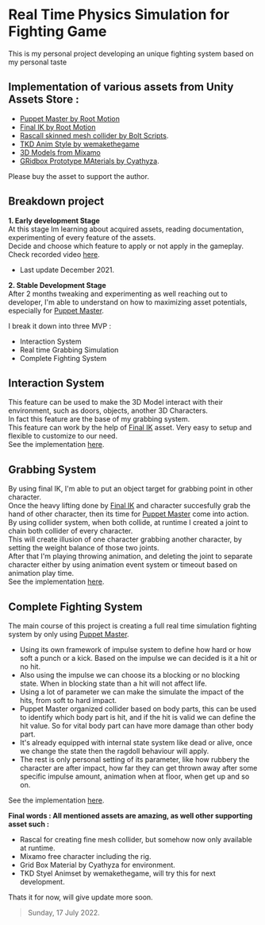# Real Time Physics Simulation for Fighting Game  

This is my personal project developing an unique fighting system based on my personal taste  


## Implementation of various assets from Unity Assets Store :  

- [Puppet Master by Root Motion](https://assetstore.unity.com/packages/tools/physics/puppetmaster-48977)  
- [Final IK by Root Motion](https://assetstore.unity.com/packages/tools/animation/final-ik-14290)  
- [Rascall skinned mesh collider by Bolt Scripts](https://assetstore.unity.com/packages/tools/physics/rascal-skinned-mesh-collider-134833).  
- [TKD Anim Style by wemakethegame](https://assetstore.unity.com/packages/3d/animations/tkdstyle-animset-181685)  
- [3D Models from Mixamo](https://www.mixamo.com/#/)  
- [GRidbox Prototype MAterials by Cyathyza](https://assetstore.unity.com/packages/2d/textures-materials/gridbox-prototype-materials-129127).  

Please buy the asset to support the author.  

## Breakdown project  

**1. Early development Stage**  
At this stage Im learning about acquired assets, reading documentation, experimenting of every feature of the assets.  
Decide and choose which feature to apply or not apply in the gameplay.    
Check recorded video [here](https://drive.google.com/file/d/1aBdQ11Juov3B_YS5ETCulH6VCBn6wjFs/view?usp=sharing).  
- Last update December 2021.  

**2. Stable Development Stage**  
After 2 months tweaking and experimenting as well reaching out to developer, I'm able to understand on how to maximizing asset  potentials, especially for [Puppet Master](https://assetstore.unity.com/packages/tools/physics/puppetmaster-48977).  

I break it down into three MVP : 
- Interaction System  
- Real time Grabbing Simulation  
- Complete Fighting System  

## Interaction System
This feature can be used to make the 3D Model interact with their environment, such as doors, objects, another 3D Characters.  
In fact this feature are the base of my grabbing system.  
This feature can work by the help of [Final IK](https://assetstore.unity.com/packages/tools/animation/final-ik-14290) asset. Very easy to setup and flexible to customize to our need.  
See the implementation [here](https://drive.google.com/file/d/1KKv0aq2v2q0X9VUCTMTHQpcLN8TZ0yqM/view?usp=sharing).  

## Grabbing System  
By using final IK, I'm able to put an object target for grabbing point in other character.  
Once the heavy lifting done by [Final IK](https://assetstore.unity.com/packages/tools/animation/final-ik-14290) and character succesfully grab the hand of other character, then its time for [Puppet Master](https://assetstore.unity.com/packages/tools/physics/puppetmaster-48977) come into action.  
By using collider system, when both collide, at runtime I created a joint to chain both collider of every character.  
This will create illusion of one character grabbing another character, by setting the weight balance of those two joints.  
After that I'm playing throwing animation, and deleting the joint to separate character either by using animation event system or timeout based on animation play time.  
See the implementation [here](https://drive.google.com/file/d/1S8wvS_uGgT5nK3nKduQxOTs0sXStZ1Pa/view?usp=sharing).  

## Complete Fighting System
The main course of this project is creating a full real time simulation fighting system by only using [Puppet Master](https://assetstore.unity.com/packages/tools/physics/puppetmaster-48977).  
- Using its own framework of impulse system to define how hard or how soft a punch or a kick. Based on the impulse we can decided is it a  hit or no hit.
- Also using the impulse we can choose its a blocking or no blocking state. When in blocking state than a hit will not affect life.  
- Using a lot of parameter we can make the simulate the impact of the hits, from soft to hard impact.  
- Puppet Master organized collider based on body parts, this can be used to identify which body part is hit, and if the hit is valid we can define the hit value. So for vital body part can have more damage than other body part.  
- It's already equipped with internal state system  like dead or alive, once we change the state then the ragdoll behaviour will apply.  
- The rest is only personal setting of its parameter, like how rubbery the character are after impact, how far they can get thrown away after some specific impulse amount, animation when at floor, when get up and so on.  
  
See the implementation [here](https://drive.google.com/file/d/1Gx4VS8qTwRiY3xe9cRDO_lV1pUA7jzS0/view?usp=sharing).  
  
**Final words : All mentioned assets are amazing, as well other supporting asset such :**  
- Rascal for creating fine mesh collider, but somehow now only available at runtime.  
- Mixamo free character including the rig.  
- Grid Box Material by Cyathyza for environment.  
- TKD Styel Animset by wemakethegame, will try this for next development.  
  
Thats it for now, will give update more soon. 
> Sunday, 17 July 2022.  
  





